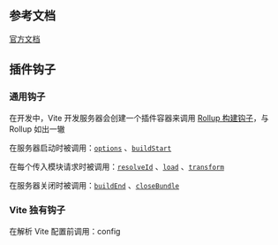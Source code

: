 ## 参考文档

[官方文档 ](https://cn.vitejs.dev/guide/api-plugin.html)

## 插件钩子

### 通用钩子

在开发中，Vite 开发服务器会创建一个插件容器来调用 [Rollup 构建钩子](https://rollupjs.org/plugin-development/#build-hooks)，与 Rollup 如出一辙

在服务器启动时被调用：[`options`](https://rollupjs.org/plugin-development/#options) 、[`buildStart`](https://rollupjs.org/plugin-development/#buildstart)

在每个传入模块请求时被调用：[`resolveId`](https://rollupjs.org/plugin-development/#resolveid) 、[`load`](https://rollupjs.org/plugin-development/#load) 、[`transform`](https://rollupjs.org/plugin-development/#transform)

在服务器关闭时被调用：[`buildEnd`](https://rollupjs.org/plugin-development/#buildend) 、[`closeBundle`](https://rollupjs.org/plugin-development/#closebundle)

### Vite 独有钩子

在解析 Vite 配置前调用：config